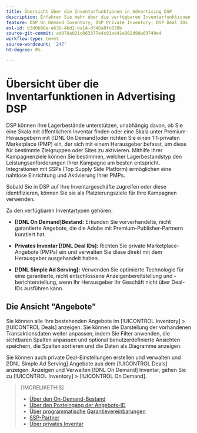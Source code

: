 ```yaml
---
title: Übersicht über die Inventarfunktionen in Advertising DSP
description: Erfahren Sie mehr über die verfügbaren Inventarfunktionen.
feature: DSP On Demand Inventory, DSP Private Inventory, DSP Deal IDs
exl-id: b3d0b96e-e638-4bd2-ba14-d348a8fc030b
source-git-commit: ad978a021c063377e4c91ed41e902d98a03749e4
workflow-type: tm+mt
source-wordcount: '247'
ht-degree: 0%

---
```


# Übersicht über die Inventarfunktionen in Advertising DSP

DSP können Ihre Lagerbestände unterstützen, unabhängig davon, ob Sie eine Skala mit öffentlichem Inventar finden oder eine Skala unter Premium-Herausgebern mit [!DNL On Demand]oder richten Sie einen 1:1-privaten Marketplace (PMP) ein, der sich mit einem Herausgeber befasst, um diese für bestimmte Zielgruppen oder Sites zu aktivieren. Mithilfe Ihrer Kampagnenziele können Sie bestimmen, welcher Lagerbestandstyp den Leistungsanforderungen Ihrer Kampagne am besten entspricht. Integrationen mit SSPs (Top Supply Side Platform) ermöglichen eine nahtlose Einrichtung und Aktivierung Ihrer PMPs.

Sobald Sie in DSP auf Ihre Inventargeschäfte zugreifen oder diese identifizieren, können Sie sie als Platzierungsziele für Ihre Kampagnen verwenden.

Zu den verfügbaren Inventartypen gehören:

* **[!DNL On Demand]Bestand:** Erkunden Sie vorverhandelte, nicht garantierte Angebote, die die Adobe mit Premium-Publisher-Partnern kuratiert hat.

* **Privates Inventar [!DNL Deal IDs]:** Richten Sie private Marketplace-Angebote (PMPs) ein und verwalten Sie diese direkt mit dem Herausgeber ausgehandelt haben.

* **[!DNL Simple Ad Serving]:** Verwenden Sie optimierte Technologie für eine garantierte, nicht entschlossene Anzeigenbereitstellung und -berichterstellung, wenn Ihr Herausgeber Ihr Geschäft nicht über Deal-IDs ausführen kann.

## Die Ansicht &quot;Angebote&quot;

Sie können alle Ihre bestehenden Angebote im [!UICONTROL Inventory] > [!UICONTROL Deals] anzeigen. Sie können die Darstellung der vorhandenen Transaktionsdaten weiter anpassen, indem Sie Filter anwenden, die sichtbaren Spalten anpassen und optional benutzerdefinierte Ansichten speichern, die Spalten sortieren und die Daten als Diagramme anzeigen.

Sie können auch private Deal-Einstellungen erstellen und verwalten und [!DNL Simple Ad Serving] Angebote aus dem [!UICONTROL Deals] anzeigen. Anzeigen und Verwalten [!DNL On Demand] Inventar, gehen Sie zu [!UICONTROL Inventory] > [!UICONTROL On Demand].

>[!MORELIKETHIS]
>
>* [Über den On-Demand-Bestand](on-demand-inventory-about.md)
>* [Über den Posteingang der Angebots-ID](deal-id-inbox-about.md)
>* [Über programmatische Garantievereinbarungen](programmatic-guaranteed-about.md)
>* [SSP-Partner](ssp-partners.md)
>* [Über privates Inventar](private-inventory-about.md)


